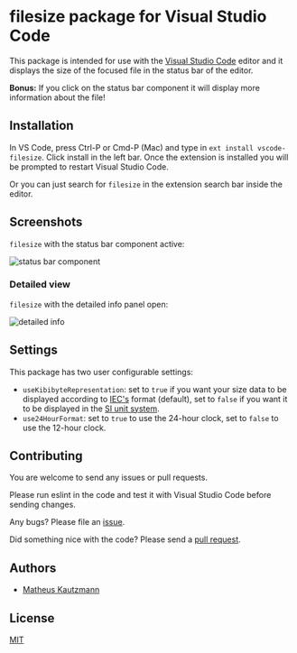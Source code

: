 # filesize package for Visual Studio Code

This package is intended for use with the [Visual Studio Code](https://code.visualstudio.com) editor and it displays the size of the focused file in the status bar of the editor.

**Bonus:** If you click on the status bar component it will display more information about the file!

## Installation

In VS Code, press Ctrl-P or Cmd-P (Mac) and type in `ext install vscode-filesize`. Click install in the left bar. Once the extension is installed you will be prompted to restart Visual Studio Code.

Or you can just search for `filesize` in the extension search bar inside the editor.

## Screenshots

`filesize` with the status bar component active:

![status bar component](https://cldup.com/_Y52O-UfkK.jpg)

### Detailed view

`filesize` with the detailed info panel open:

![detailed info](https://cldup.com/jznOci4OIP.jpg)

## Settings

This package has two user configurable settings:

- `useKibibyteRepresentation`: set to `true` if you want your size data to be displayed according to [IEC's](https://en.wikipedia.org/wiki/Binary_prefix) format (default), set to `false` if you want it to be displayed in the [SI unit system](https://en.wikipedia.org/wiki/International_System_of_Units).
- `use24HourFormat`: set to `true` to use the 24-hour clock, set to `false` to use the 12-hour clock.

## Contributing

You are welcome to send any issues or pull requests.

Please run eslint in the code and test it with Visual Studio Code before sending changes.

Any bugs? Please file an [issue](https://github.com/mkxml/vscode-filesize/issues/new).

Did something nice with the code? Please send a [pull request](https://github.com/mkxml/vscode-filesize/pulls).

## Authors

- [Matheus Kautzmann](https://github.com/mkxml)

## License

[MIT](https://github.com/mkxml/vscode-filesize/blob/master/LICENSE)
